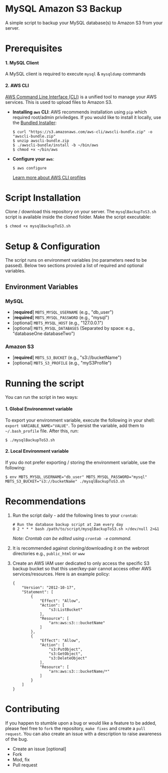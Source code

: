 # MySQL Amazon S3 Backup
A simple script to backup your MySQL database(s) to Amazon S3 from your server.

# Prerequisites
#### 1. MySQL Client
A MySQL client is required to execute `mysql` & `mysqldump` commands
#### 2. AWS CLI
[AWS Command Line Interface (CLI)](https://aws.amazon.com/cli/) is a unified tool to manage your AWS services. This is used to upload files to Amazon S3.

- **Installing `aws` CLI**:
AWS recommends installation using `pip` which required root/admin priviledges. If you would like to install it locally, use the [Bundled Installer](http://docs.aws.amazon.com/cli/latest/userguide/installing.html#install-bundle-other-os):
  ```
  $ curl "https://s3.amazonaws.com/aws-cli/awscli-bundle.zip" -o "awscli-bundle.zip"
  $ unzip awscli-bundle.zip
  $ ./awscli-bundle/install -b ~/bin/aws
  $ chmod +x ~/bin/aws
  ```

- **Configure your `aws`**:
  ```
  $ aws configure
  ```
  [Learn more about AWS CLI profiles](http://docs.aws.amazon.com/cli/latest/userguide/cli-chap-getting-started.html#cli-multiple-profiles)

# Script Installation
Clone / download this repository on your server. The `mysqlBackupToS3.sh` script is available inside the cloned folder. Make the script executable:
```
$ chmod +x mysqlBackupToS3.sh
```

# Setup & Configuration
The script runs on environment variables (no parameters need to be passed). Below two sections provied a list of required and optional variables.

## Environment Variables
### MySQL
- [**required**] `MBTS_MYSQL_USERNAME` (e.g., "db_user")
- [**required**] `MBTS_MYSQL_PASSWORD` (e.g., "mysql")
- [optional] `MBTS_MYSQL_HOST` (e.g., "127.0.0.1")
- [optional] `MBTS_MYSQL_DATABASES` (Separated by space: e.g., "databaseOne databaseTwo")

### Amazon S3
- [**required**] `MBTS_S3_BUCKET` (e.g., "s3://bucketName")
- [optional] `MBTS_S3_PROFILE` (e.g., "myS3Profile")

# Running the script
You can run the script in two ways:
#### 1. Global Environemnet variable
To export your environment variable, execute the following in your shell: `export VARIABLE_NAME="VALUE"`. To persist the variable, add them to `~/.bash_profile` file. After this, run:
```
$ ./mysqlBackupToS3.sh
```
#### 2. Local Environment variable
If you do not prefer exporting / storing the environment variable, use the following:
```
$ env MBTS_MYSQL_USERNAME="db_user" MBTS_MYSQL_PASSWORD="mysql" MBTS_S3_BUCKET="s3://bucketName" ./mysqlBackupToS3.sh
```


# Recommendations
1. Run the script daily - add the following lines to your `crontab`:

    ```
    # Run the database backup script at 2am every day
    0 2 * * * bash /path/to/script/mysqlBackupToS3.sh >/dev/null 2>&1
    ```
    _Note: Crontab can be edited using `crontab -e` command._

2. It is recommended against cloning/downloading it on the webroot directories e.g., `public_html` or `www`
3. Create an AWS IAM user dedicated to only access the specific S3 backup bucket so that this user/key-pair cannot access other AWS services/resources.
    Here is an example policy:

    ```
    {
        "Version": "2012-10-17",
        "Statement": [
            {
                "Effect": "Allow",
                "Action": [
                    "s3:ListBucket"
                ],
                "Resource": [
                    "arn:aws:s3:::bucketName"
                ]
            },
            {
                "Effect": "Allow",
                "Action": [
                    "s3:PutObject",
                    "s3:GetObject",
                    "s3:DeleteObject"
                ],
                "Resource": [
                    "arn:aws:s3:::bucketName/*"
                ]
            }
        ]
    }
    ```

# Contributing
If you happen to stumble upon a bug or would like a feature to be added, please feel free to `fork` the repository, `make fixes` and create a `pull request`.
You can also create an issue with a description to raise awareness of the bug.

- Create an issue [optional]
- Fork
- Mod, fix
- Pull request